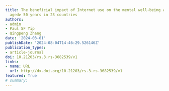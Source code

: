 ```yaml
---
title: The beneficial impact of Internet use on the mental well-being among adults
  aged≥ 50 years in 23 countries
authors:
- admin
- Paul SF Yip
- Qingpeng Zhang
date: '2024-03-01'
publishDate: '2024-08-04T14:46:29.526146Z'
publication_types:
- article-journal
doi: 10.21203/rs.3.rs-3682539/v1
links:
- name: URL
  url: http://dx.doi.org/10.21203/rs.3.rs-3682539/v1
featured: True
# summary:
---
```

